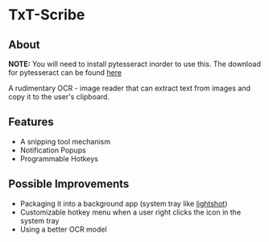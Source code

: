 # TxT-Scribe

## About

**NOTE:**
You will need to install pytesseract inorder to use this. The download for pytesseract can be found [here](https://pypi.org/project/pytesseract/)

A rudimentary OCR - image reader that can extract text from images and copy it to the user's clipboard.

## Features
- A snipping tool mechanism
- Notification Popups
- Programmable Hotkeys

## Possible Improvements
- Packaging it into a background app (system tray like [lightshot](https://app.prntscr.com/en/index.html))
- Customizable hotkey menu when a user right clicks the icon in the system tray
- Using a better OCR model
